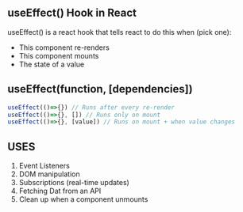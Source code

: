 ## useEffect() Hook in React

useEffect() is a react hook that tells react to do this when (pick one): 
- This component re-renders
- This component mounts
- The state of a value

## useEffect(function, [dependencies])

```js
useEffect(()=>{}) // Runs after every re-render
useEffect(()=>{}, []) // Runs only on mount
useEffect(()=>{}, [value]) // Runs on mount + when value changes
```

## USES

1. Event Listeners
2. DOM manipulation
3. Subscriptions (real-time updates)
4. Fetching Dat from an API
5. Clean up when a component unmounts
